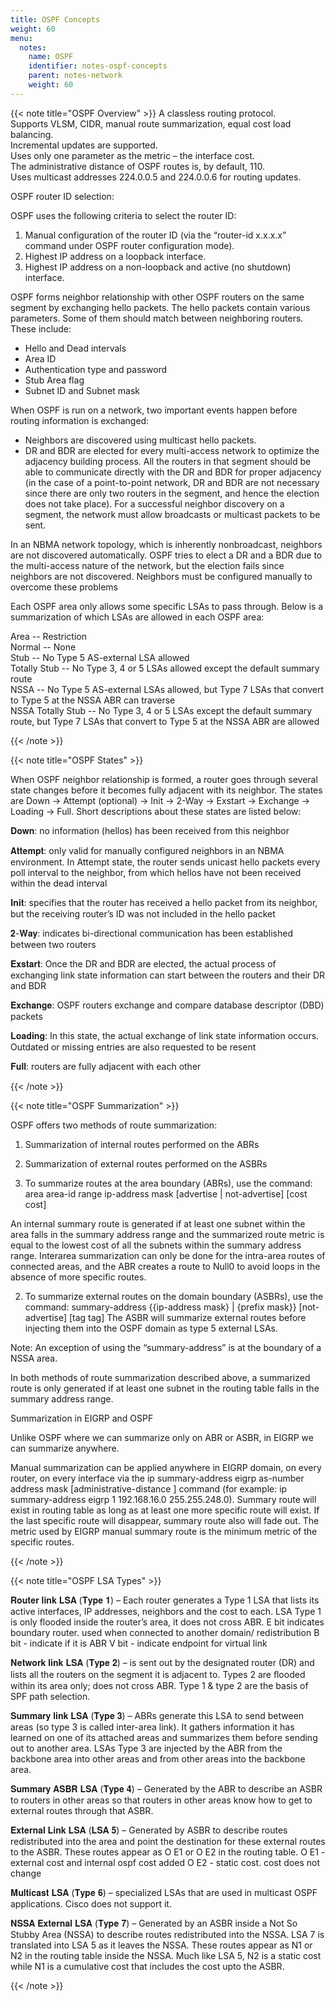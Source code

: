 ```yaml
---
title: OSPF Concepts
weight: 60
menu:
  notes:
    name: OSPF
    identifier: notes-ospf-concepts
    parent: notes-network
    weight: 60
---
```


<!-- OSPF Overview -->
{{< note title="OSPF Overview" >}}
A classless routing protocol.  
Supports VLSM, CIDR, manual route summarization, equal cost load balancing.  
Incremental updates are supported.  
Uses only one parameter as the metric – the interface cost.  
The administrative distance of OSPF routes is, by default, 110.  
Uses multicast addresses 224.0.0.5 and 224.0.0.6 for routing updates.  

OSPF router ID selection:

OSPF uses the following criteria to select the router ID:
1. Manual configuration of the router ID (via the “router-id x.x.x.x” command under OSPF router configuration mode).
2. Highest IP address on a loopback interface.
3. Highest IP address on a non-loopback and active (no shutdown) interface.

OSPF forms neighbor relationship with other OSPF routers on the same segment by exchanging hello packets. The hello packets contain various parameters. Some of them should match between neighboring routers. These include:

+ Hello and Dead intervals
+ Area ID
+ Authentication type and password
+ Stub Area flag
+ Subnet ID and Subnet mask

When OSPF is run on a network, two important events happen before routing information is exchanged:
+ Neighbors are discovered using multicast hello packets.
+ DR and BDR are elected for every multi-access network to optimize the adjacency building process. All the routers in that segment should be able to communicate directly with the DR and BDR for proper adjacency (in the case of a point-to-point network, DR and BDR are not necessary since there are only two routers in the segment, and hence the election does not take place).
For a successful neighbor discovery on a segment, the network must allow broadcasts or multicast packets to be sent.

In an NBMA network topology, which is inherently nonbroadcast, neighbors are not discovered automatically. OSPF tries to elect a DR and a BDR due to the multi-access nature of the network, but the election fails since neighbors are not discovered. Neighbors must be configured manually to overcome these problems

Each OSPF area only allows some specific LSAs to pass through. Below is a summarization of which LSAs are allowed in each OSPF area:

Area -- Restriction  
Normal -- None  
Stub -- No Type 5 AS-external LSA allowed  
Totally Stub -- No Type 3, 4 or 5 LSAs allowed except the default summary route  
NSSA -- No Type 5 AS-external LSAs allowed, but Type 7 LSAs that convert to Type 5 at the NSSA ABR can traverse  
NSSA Totally Stub -- No Type 3, 4 or 5 LSAs except the default summary route, but Type 7 LSAs that convert to Type 5 at the NSSA ABR are allowed

{{< /note >}}

<!-- OSPF States -->
{{< note title="OSPF States" >}}

When OSPF neighbor relationship is formed, a router goes through several state changes before it becomes fully adjacent with its neighbor. The states are Down -> Attempt (optional) -> Init -> 2-Way -> Exstart -> Exchange -> Loading -> Full. Short descriptions about these states are listed below:

𝐃𝐨𝐰𝐧: no information (hellos) has been received from this neighbor

𝐀𝐭𝐭𝐞𝐦𝐩𝐭: only valid for manually configured neighbors in an NBMA environment. In Attempt state, the router sends unicast hello packets every poll interval to the neighbor, from which hellos have not been received within the dead interval

𝐈𝐧𝐢𝐭: specifies that the router has received a hello packet from its neighbor, but the receiving router’s ID was not included in the hello packet

𝟐-𝐖𝐚𝐲: indicates bi-directional communication has been established between two routers

𝐄𝐱𝐬𝐭𝐚𝐫𝐭: Once the DR and BDR are elected, the actual process of exchanging link state information can start between the routers and their DR and BDR

𝐄𝐱𝐜𝐡𝐚𝐧𝐠𝐞: OSPF routers exchange and compare database descriptor (DBD) packets

𝐋𝐨𝐚𝐝𝐢𝐧𝐠: In this state, the actual exchange of link state information occurs. Outdated or missing entries are also requested to be resent

𝐅𝐮𝐥𝐥: routers are fully adjacent with each other

{{< /note >}}

<!-- OSPF Summarization -->
{{< note title="OSPF Summarization" >}}

OSPF offers two methods of route summarization:
1) Summarization of internal routes performed on the ABRs
2) Summarization of external routes performed on the ASBRs

1) To summarize routes at the area boundary (ABRs), use the command:
area area-id range ip-address mask [advertise | not-advertise] [cost cost]

An internal summary route is generated if at least one subnet within the area falls in the summary address range and the summarized route metric is equal to the lowest cost of all the subnets within the summary address range. Interarea summarization can only be done for the intra-area routes of connected areas, and the ABR creates a route to Null0 to avoid loops in the absence of more specific routes.

2) To summarize external routes on the domain boundary (ASBRs), use the command:
summary-address {{ip-address mask} | {prefix mask}} [not-advertise] [tag tag]
The ASBR will summarize external routes before injecting them into the OSPF domain as type 5 external LSAs.

Note: An exception of using the “summary-address” is at the boundary of a NSSA area.

In both methods of route summarization described above, a summarized route is only generated if at least one subnet in the routing table falls in the summary address range.

Summarization in EIGRP and OSPF

Unlike OSPF where we can summarize only on ABR or ASBR, in EIGRP we can summarize anywhere.

Manual summarization can be applied anywhere in EIGRP domain, on every router, on every interface via the ip summary-address eigrp as-number address mask [administrative-distance ] command (for example: ip summary-address eigrp 1 192.168.16.0 255.255.248.0). Summary route will exist in routing table as long as at least one more specific route will exist. If the last specific route will disappear, summary route also will fade out. The metric used by EIGRP manual summary route is the minimum metric of the specific routes.

{{< /note >}}

<!-- OSPF LSA Types -->
{{< note title="OSPF LSA Types" >}}

𝐑𝐨𝐮𝐭𝐞𝐫 𝐥𝐢𝐧𝐤 𝐋𝐒𝐀 (𝐓𝐲𝐩𝐞 𝟏) – Each router generates a Type 1 LSA that lists its active interfaces, IP addresses, neighbors and the cost to each. LSA Type 1 is only flooded inside the router’s area, it does not cross ABR.
E bit indicates boundary router. used when connected to another domain/ redistribution
B bit - indicate if it is ABR
V bit - indicate endpoint for virtual link

𝐍𝐞𝐭𝐰𝐨𝐫𝐤 𝐥𝐢𝐧𝐤 𝐋𝐒𝐀 (𝐓𝐲𝐩𝐞 𝟐) – is sent out by the designated router (DR) and lists all the routers on the segment it is adjacent to. Types 2 are ﬂooded within its area only; does not cross ABR. Type 1 & type 2 are the basis of SPF path selection.

𝐒𝐮𝐦𝐦𝐚𝐫𝐲 𝐥𝐢𝐧𝐤 𝐋𝐒𝐀 (𝐓𝐲𝐩𝐞 𝟑) – ABRs generate this LSA to send between areas (so type 3 is called inter-area link). It gathers information it has learned on one of its attached areas and summarizes them before sending out to another area. LSAs Type 3 are injected by the ABR from the backbone area into other areas and from other areas into the backbone area.

𝐒𝐮𝐦𝐦𝐚𝐫𝐲 𝐀𝐒𝐁𝐑 𝐋𝐒𝐀 (𝐓𝐲𝐩𝐞 𝟒) – Generated by the ABR to describe an ASBR to routers in other areas so that routers in other areas know how to get to external routes through that ASBR.

𝐄𝐱𝐭𝐞𝐫𝐧𝐚𝐥 𝐋𝐢𝐧𝐤 𝐋𝐒𝐀 (𝐋𝐒𝐀 𝟓) – Generated by ASBR to describe routes redistributed into the area and point the destination for these external routes to the ASBR. These routes appear as O E1 or O E2 in the routing table.
O E1 - external cost and internal ospf cost added
O E2 - static cost. cost does not change

𝐌𝐮𝐥𝐭𝐢𝐜𝐚𝐬𝐭 𝐋𝐒𝐀 (𝐓𝐲𝐩𝐞 𝟔)  – specialized LSAs that are used in multicast OSPF applications. Cisco does not support it.

𝐍𝐒𝐒𝐀 𝐄𝐱𝐭𝐞𝐫𝐧𝐚𝐥 𝐋𝐒𝐀 (𝐓𝐲𝐩𝐞 𝟕) – Generated by an ASBR inside a Not So Stubby Area (NSSA) to describe routes redistributed into the NSSA. LSA 7 is translated into LSA 5 as it leaves the NSSA. These routes appear as N1 or N2 in the routing table inside the NSSA. Much like LSA 5, N2 is a static cost while N1 is a cumulative cost that includes the cost upto the ASBR.

{{< /note >}}